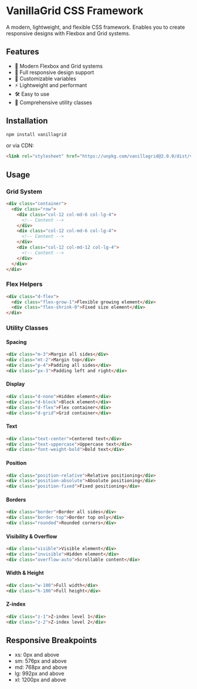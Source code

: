 # VanillaGrid CSS Framework

A modern, lightweight, and flexible CSS framework. Enables you to create responsive designs with Flexbox and Grid systems.

## Features

- 🎯 Modern Flexbox and Grid systems
- 📱 Full responsive design support
- 🎨 Customizable variables
- ⚡ Lightweight and performant
- 🛠 Easy to use
- 🎯 Comprehensive utility classes

## Installation

```bash
npm install vanillagrid
```

or via CDN:

```html
<link rel="stylesheet" href="https://unpkg.com/vanillagrid@2.0.0/dist/vanillagrid.css">
```

## Usage

### Grid System

```html
<div class="container">
  <div class="row">
    <div class="col-12 col-md-6 col-lg-4">
      <!-- Content -->
    </div>
    <div class="col-12 col-md-6 col-lg-4">
      <!-- Content -->
    </div>
    <div class="col-12 col-md-12 col-lg-4">
      <!-- Content -->
    </div>
  </div>
</div>
```

### Flex Helpers

```html
<div class="d-flex">
  <div class="flex-grow-1">Flexible growing element</div>
  <div class="flex-shrink-0">Fixed size element</div>
</div>
```

### Utility Classes

#### Spacing
```html
<div class="m-3">Margin all sides</div>
<div class="mt-2">Margin top</div>
<div class="p-4">Padding all sides</div>
<div class="px-3">Padding left and right</div>
```

#### Display
```html
<div class="d-none">Hidden element</div>
<div class="d-block">Block element</div>
<div class="d-flex">Flex container</div>
<div class="d-grid">Grid container</div>
```

#### Text
```html
<div class="text-center">Centered text</div>
<div class="text-uppercase">Uppercase text</div>
<div class="font-weight-bold">Bold text</div>
```

#### Position
```html
<div class="position-relative">Relative positioning</div>
<div class="position-absolute">Absolute positioning</div>
<div class="position-fixed">Fixed positioning</div>
```

#### Borders
```html
<div class="border">Border all sides</div>
<div class="border-top">Border top only</div>
<div class="rounded">Rounded corners</div>
```

#### Visibility & Overflow
```html
<div class="visible">Visible element</div>
<div class="invisible">Hidden element</div>
<div class="overflow-auto">Scrollable content</div>
```

#### Width & Height
```html
<div class="w-100">Full width</div>
<div class="h-100">Full height</div>
```

#### Z-index
```html
<div class="z-1">Z-index level 1</div>
<div class="z-2">Z-index level 2</div>
```

## Responsive Breakpoints

- xs: 0px and above
- sm: 576px and above
- md: 768px and above
- lg: 992px and above
- xl: 1200px and above
